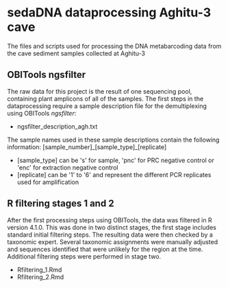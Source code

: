 # sedaDNA dataprocessing Aghitu-3 cave
The files and scripts used for processing the DNA metabarcoding data from the cave sediment samples collected at Aghitu-3

## OBITools ngsfilter
The raw data for this project is the result of one sequencing pool, containing plant amplicons of all of the samples.
The first steps in the dataprocessing require a sample description file for the demultiplexing using OBITools *ngsfilter*:

 - ngsfilter_description_agh.txt

The sample names used in these sample descriptions contain the following information:
[sample_number]\_[sample_type]\_[replicate]

- [sample_type] can be 's' for sample, 'pnc' for PRC negative control or 'enc' for extraction negative control
- [replicate] can be '1' to '6' and represent the different PCR replicates used for amplification

## R filtering stages 1 and 2
After the first processing steps using OBITools, the data was filtered in R version 4.1.0.
This was done in two distinct stages, the first stage includes standard initial filtering steps. The resulting data were then checked by a taxonomic expert. Several taxonomic assignments were manually adjusted and sequences identified that were unlikely for the region at the time. Additional filtering steps were performed in stage two.

 - Rfiltering_1.Rmd
 - Rfiltering_2.Rmd
